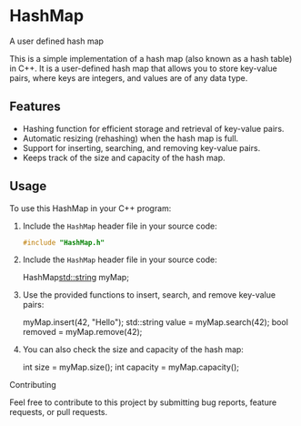 # HashMap
A user defined hash map

This is a simple implementation of a hash map (also known as a hash table) in C++. It is a user-defined hash map that allows you to store key-value pairs, where keys are integers, and values are of any data type.

## Features

- Hashing function for efficient storage and retrieval of key-value pairs.
- Automatic resizing (rehashing) when the hash map is full.
- Support for inserting, searching, and removing key-value pairs.
- Keeps track of the size and capacity of the hash map.

## Usage

To use this HashMap in your C++ program:

1. Include the `HashMap` header file in your source code:
     ```cpp
    #include "HashMap.h"
2. Include the `HashMap` header file in your source code:

    HashMap<std::string> myMap;
3. Use the provided functions to insert, search, and remove key-value pairs:

    myMap.insert(42, "Hello");
    std::string value = myMap.search(42);
    bool removed = myMap.remove(42);

4. You can also check the size and capacity of the hash map:

     int size = myMap.size();
     int capacity = myMap.capacity();

   
Contributing

Feel free to contribute to this project by submitting bug reports, feature requests, or pull requests.
